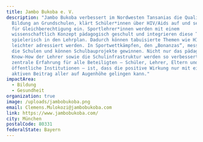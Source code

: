 ```yaml
---
title: Jambo Bukoba e. V.
description: "Jambo Bukoba verbessert im Nordwesten Tansanias die Qualität der
  Bildung an Grundschulen, klärt Schüler*innen über HIV/Aids auf und setzt sich
  für Gleichberechtigung ein. Sportlehrer*innen werden mit einem
  wissenschaftlich Konzept pädagogisch geschult und integrieren diese Themen
  spielerisch in den Lehrplan. Dadurch können tabuisierte Themen wie HIV/ AIDS
  leichter adressiert werden. In Sportwettkämpfen, den „Bonanzas“, messen sich
  die Schulen und können Schulbauprojekte gewinnen. Nicht nur das pädagogische
  Know-How der Lehrer sowie die Schulinfrastruktur werden so verbessert: Die
  zentrale Erfahrung für alle Beteiligten – Schüler, Lehrer, Eltern und
  öffentliche Institutionen – ist, dass die positive Wirkung nur mit einem
  aktiven Beitrag aller auf Augenhöhe gelingen kann."
impactArea:
  - Bildung
  - Gesundheit
organization: true
image: /uploads/jambobukoba.png
email: Clemens.Mulokozi@jambobukoba.com
link: https://www.jambobukoba.com/
city: München
postalCode: 80331
federalState: Bayern
---
```

